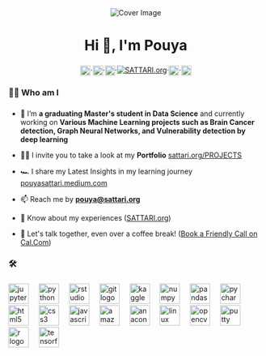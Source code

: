 <div align="center">
  <img src="https://sattari.org/wp-content/uploads/2024/01/output-onlinegiftools.gif" alt="Cover Image" style="max-width:100%; max-height:300px; pointer-events: none;">
</div>



###

<h1 align="center">Hi 👋,   I'm Pouya</h1>

###


<div align="center" style="display: flex; justify-content: center;">
  <a href="https://www.linkedin.com/in/pouya-sattari/" target="_blank">
    <img src="https://content.linkedin.com/content/dam/me/business/en-us/amp/brand-site/v2/bg/LI-Logo.svg.original.svg" height="20" alt="linkedin logo">
  </a>
  ·
  <a href="http://pouyasattari.medium.com/" target="_blank">
    <img src="https://www.vectorlogo.zone/logos/medium/medium-tile.svg" height="20" alt="medium logo">
  </a>
  ·
  <a href="https://huggingface.co/sattari" target="_blank">
    <img src="https://huggingface.co/datasets/huggingface/badges/resolve/main/follow-me-on-HF-lg-dark.svg" alt="Follow me on HF" height="20">
  </a> 
  ·
  <a href="https://www.sattari.org" target="_blank">
    <img src="https://img.shields.io/badge/SATTARI.org-blue?logo=internetexplorer" alt="SATTARI.org">
  </a>
  ·
  <a href="mailto:sattaripouya@gmail.com" target="_blank">
    <img src="https://img.shields.io/static/v1?message=Gmail&logo=gmail&label=&color=D14836&logoColor=white&labelColor=&style=for-the-badge" height="20" alt="gmail logo">
  </a>
  ·
  <img src="https://komarev.com/ghpvc/?username=pouyasattari&label=%20Visitors&color=blue&style=flat" alt="pouyasattari" height="20"/>
</div>


###


<h3 align="left">👩‍💻  Who am I</h3>

###

- 🔭 I’m **a graduating Master's student in Data Science** and currently working on **Various Machine Learning projects such as Brain Cancer detection, Graph Neural Networks, and Vulnerability detection by deep learning**

- 👨‍💻 I invite you to take a look at my **Portfolio** [sattari.org/PROJECTS](https://sattari.org/PROJECTS)

- 🏎 I share my Latest Insights in my learning journey [pouyasattari.medium.com](http://pouyasattari.medium.com/)

- 📫 Reach me by **pouya@sattari.org**

- 📄 Know about my experiences ([SATTARI.org](https://sattari.org))

- 🤙 Let's talk together, even over a coffee break! ([Book a Friendly Call on Cal.Com](https://cal.com/sattari))



###

<h3 align="left">🛠</h3>

###

<div align="left">
  <img src="https://cdn.jsdelivr.net/gh/devicons/devicon/icons/jupyter/jupyter-original.svg" height="40" alt="jupyter logo"  />
  <img width="12" />
  <img src="https://cdn.jsdelivr.net/gh/devicons/devicon/icons/python/python-original.svg" height="40" alt="python logo"  />
  <img width="12" />
  <img src="https://cdn.jsdelivr.net/gh/devicons/devicon/icons/rstudio/rstudio-original.svg" height="40" alt="rstudio logo"  />
  <img width="12" />
  <img src="https://cdn.jsdelivr.net/gh/devicons/devicon/icons/git/git-original.svg" height="40" alt="git logo"  />
  <img width="12" />
  <img src="https://cdn.jsdelivr.net/gh/devicons/devicon/icons/kaggle/kaggle-original.svg" height="40" alt="kaggle logo"  />
  <img width="12" />
  <img src="https://cdn.jsdelivr.net/gh/devicons/devicon/icons/numpy/numpy-original.svg" height="40" alt="numpy logo"  />
  <img width="12" />
  <img src="https://cdn.jsdelivr.net/gh/devicons/devicon/icons/pandas/pandas-original.svg" height="40" alt="pandas logo"  />
  <img width="12" />
  <img src="https://cdn.jsdelivr.net/gh/devicons/devicon/icons/pycharm/pycharm-original.svg" height="40" alt="pycharm logo"  />
  <img width="12" />
  <img src="https://cdn.jsdelivr.net/gh/devicons/devicon/icons/html5/html5-original.svg" height="40" alt="html5 logo"  />
  <img width="12" />
  <img src="https://cdn.jsdelivr.net/gh/devicons/devicon/icons/css3/css3-original.svg" height="40" alt="css3 logo"  />
  <img width="12" />
  <img src="https://cdn.jsdelivr.net/gh/devicons/devicon/icons/javascript/javascript-original.svg" height="40" alt="javascript logo"  />
  <img width="12" />
  <img src="https://cdn.jsdelivr.net/gh/devicons/devicon/icons/amazonwebservices/amazonwebservices-original.svg" height="40" alt="amazonwebservices logo"  />
  <img width="12" />
  <img src="https://cdn.jsdelivr.net/gh/devicons/devicon/icons/anaconda/anaconda-original.svg" height="40" alt="anaconda logo"  />
  <img width="12" />
  <img src="https://cdn.jsdelivr.net/gh/devicons/devicon/icons/linux/linux-original.svg" height="40" alt="linux logo"  />
  <img width="12" />
  <img src="https://cdn.jsdelivr.net/gh/devicons/devicon/icons/opencv/opencv-original.svg" height="40" alt="opencv logo"  />
  <img width="12" />
  <img src="https://cdn.jsdelivr.net/gh/devicons/devicon/icons/putty/putty-original.svg" height="40" alt="putty logo"  />
  <img width="12" />
  <img src="https://cdn.jsdelivr.net/gh/devicons/devicon/icons/r/r-original.svg" height="40" alt="r logo"  />
  <img width="12" />
  <img src="https://cdn.jsdelivr.net/gh/devicons/devicon/icons/tensorflow/tensorflow-original.svg" height="40" alt="tensorflow logo"  />
</div>



<div align="center">
</div>

###
